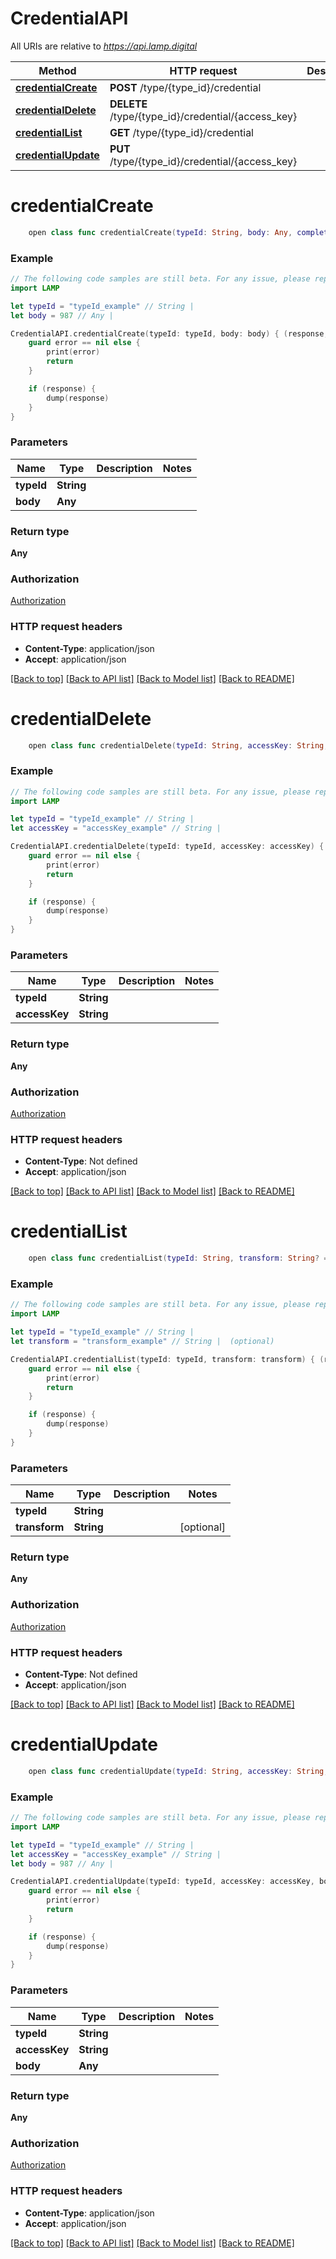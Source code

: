 # CredentialAPI

All URIs are relative to *https://api.lamp.digital*

Method | HTTP request | Description
------------- | ------------- | -------------
[**credentialCreate**](CredentialAPI.md#credentialcreate) | **POST** /type/{type_id}/credential | 
[**credentialDelete**](CredentialAPI.md#credentialdelete) | **DELETE** /type/{type_id}/credential/{access_key} | 
[**credentialList**](CredentialAPI.md#credentiallist) | **GET** /type/{type_id}/credential | 
[**credentialUpdate**](CredentialAPI.md#credentialupdate) | **PUT** /type/{type_id}/credential/{access_key} | 


# **credentialCreate**
```swift
    open class func credentialCreate(typeId: String, body: Any, completion: @escaping (_ data: Any?, _ error: Error?) -> Void)
```



### Example 
```swift
// The following code samples are still beta. For any issue, please report via http://github.com/OpenAPITools/openapi-generator/issues/new
import LAMP

let typeId = "typeId_example" // String | 
let body = 987 // Any | 

CredentialAPI.credentialCreate(typeId: typeId, body: body) { (response, error) in
    guard error == nil else {
        print(error)
        return
    }

    if (response) {
        dump(response)
    }
}
```

### Parameters

Name | Type | Description  | Notes
------------- | ------------- | ------------- | -------------
 **typeId** | **String** |  | 
 **body** | **Any** |  | 

### Return type

**Any**

### Authorization

[Authorization](../README.md#Authorization)

### HTTP request headers

 - **Content-Type**: application/json
 - **Accept**: application/json

[[Back to top]](#) [[Back to API list]](../README.md#documentation-for-api-endpoints) [[Back to Model list]](../README.md#documentation-for-models) [[Back to README]](../README.md)

# **credentialDelete**
```swift
    open class func credentialDelete(typeId: String, accessKey: String, completion: @escaping (_ data: Any?, _ error: Error?) -> Void)
```



### Example 
```swift
// The following code samples are still beta. For any issue, please report via http://github.com/OpenAPITools/openapi-generator/issues/new
import LAMP

let typeId = "typeId_example" // String | 
let accessKey = "accessKey_example" // String | 

CredentialAPI.credentialDelete(typeId: typeId, accessKey: accessKey) { (response, error) in
    guard error == nil else {
        print(error)
        return
    }

    if (response) {
        dump(response)
    }
}
```

### Parameters

Name | Type | Description  | Notes
------------- | ------------- | ------------- | -------------
 **typeId** | **String** |  | 
 **accessKey** | **String** |  | 

### Return type

**Any**

### Authorization

[Authorization](../README.md#Authorization)

### HTTP request headers

 - **Content-Type**: Not defined
 - **Accept**: application/json

[[Back to top]](#) [[Back to API list]](../README.md#documentation-for-api-endpoints) [[Back to Model list]](../README.md#documentation-for-models) [[Back to README]](../README.md)

# **credentialList**
```swift
    open class func credentialList(typeId: String, transform: String? = nil, completion: @escaping (_ data: Any?, _ error: Error?) -> Void)
```



### Example 
```swift
// The following code samples are still beta. For any issue, please report via http://github.com/OpenAPITools/openapi-generator/issues/new
import LAMP

let typeId = "typeId_example" // String | 
let transform = "transform_example" // String |  (optional)

CredentialAPI.credentialList(typeId: typeId, transform: transform) { (response, error) in
    guard error == nil else {
        print(error)
        return
    }

    if (response) {
        dump(response)
    }
}
```

### Parameters

Name | Type | Description  | Notes
------------- | ------------- | ------------- | -------------
 **typeId** | **String** |  | 
 **transform** | **String** |  | [optional] 

### Return type

**Any**

### Authorization

[Authorization](../README.md#Authorization)

### HTTP request headers

 - **Content-Type**: Not defined
 - **Accept**: application/json

[[Back to top]](#) [[Back to API list]](../README.md#documentation-for-api-endpoints) [[Back to Model list]](../README.md#documentation-for-models) [[Back to README]](../README.md)

# **credentialUpdate**
```swift
    open class func credentialUpdate(typeId: String, accessKey: String, body: Any, completion: @escaping (_ data: Any?, _ error: Error?) -> Void)
```



### Example 
```swift
// The following code samples are still beta. For any issue, please report via http://github.com/OpenAPITools/openapi-generator/issues/new
import LAMP

let typeId = "typeId_example" // String | 
let accessKey = "accessKey_example" // String | 
let body = 987 // Any | 

CredentialAPI.credentialUpdate(typeId: typeId, accessKey: accessKey, body: body) { (response, error) in
    guard error == nil else {
        print(error)
        return
    }

    if (response) {
        dump(response)
    }
}
```

### Parameters

Name | Type | Description  | Notes
------------- | ------------- | ------------- | -------------
 **typeId** | **String** |  | 
 **accessKey** | **String** |  | 
 **body** | **Any** |  | 

### Return type

**Any**

### Authorization

[Authorization](../README.md#Authorization)

### HTTP request headers

 - **Content-Type**: application/json
 - **Accept**: application/json

[[Back to top]](#) [[Back to API list]](../README.md#documentation-for-api-endpoints) [[Back to Model list]](../README.md#documentation-for-models) [[Back to README]](../README.md)

